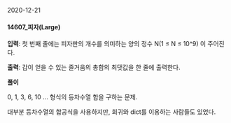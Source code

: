 2020-12-21

#### 14607_피자(Large)

**입력**: 첫 번째 줄에는 피자판의 개수를 의미하는 양의 정수 N(1 ≤ N ≤ 10^9) 이 주어진다.

**출력**: 갑이 얻을 수 있는 즐거움의 총합의 최댓값을 한 줄에 출력한다.



**풀이**

0, 1, 3, 6, 10 ... 형식의 등차수열 합을 구하는 문제.

대부분 등차수열의 합공식을 사용하지만, 회귀와 dict를 이용하는 사람들도 있었다.